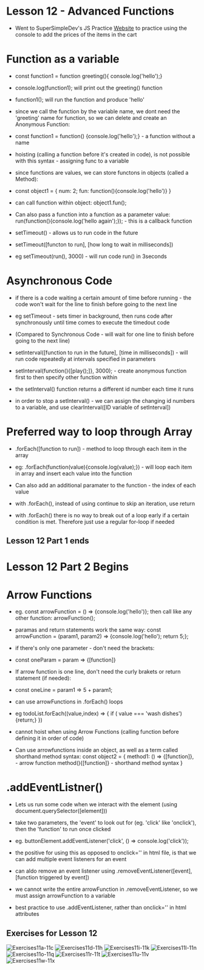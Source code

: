 # Lesson 12 - Advanced Functions

- Went to SuperSimpleDev's JS Practice [Website](https://supersimple.dev/projects/amazon/checkout) to practice using the console to add the prices of the items in the cart

# Function as a variable

- const function1 = function greeting(){ console.log('hello');}
- console.log(function1); will print out the greeting() function
- function1(); will run the function and produce 'hello'

- since we call the function by the variable name, we dont need the 'greeting' name for function, so we can delete and create an Anonymous Function:
- const function1 = function() {console.log('hello');} - a function without a name
- hoisting (calling a function before it's created in code), is not possible with this syntax - assigning func to a variable

- since functions are values, we can store functons in objects (called a Method):
- const object1 = {
  num: 2;
  fun: function(){console.log('hello')}
  }
- can call function within object: object1.fun();

- Can also pass a function into a function as a parameter value: run(function(){console.log('hello again');}); - this is a callback function

- setTimeout() - allows us to run code in the future
- setTimeout([functon to run], [how long to wait in milliseconds])
- eg setTimeout(run(), 3000) - will run code run() in 3seconds

# Asynchronous Code
- if there is a code waiting a certain amount of time before running - the code won't wait for the line to finish before going to the next line
- eg setTimeout - sets timer in background, then runs code after synchronously until time comes to execute the timedout code 
- (Compared to Synchronous Code - will wait for one line to finish before going to the next line)

- setInterval([function to run in the future], [time in milliseconds]) - will run code repeatedly at intervals specified in parameters
- setInterval(function(){[play();]}, 3000); - create anonymous function first to then specify other function within
- the setInterval() function returns a different id number each time it runs
- in order to stop a setInterval() - we can assign the changing id numbers to a variable, and use clearInterval([ID variable of setInterval])


# Preferred way to loop through Array
- .forEach([function to run]) - method to loop through each item in the array
- eg: .forEach(function(value){console.log(value);}) - will loop each item in array and insert each value into the function
- Can also add an additional paramater to the function - the index of each value

- with .forEach(), instead of using continue to skip an iteration, use return
- with .forEach() there is no way to break out of a loop early if a certain condition is met. Therefore just use a regular for-loop if needed

## Lesson 12 Part 1 ends

# Lesson 12 Part 2 Begins

# Arrow Functions
- eg. const arrowFunction = () => {console.log('hello')}; then call like any other function: arrowFunction();
- paramas and return statements work the same way: const arrowFunction = (param1, param2) => {console.log('hello'); return 5;};
- if there's only one parameter - don't need the brackets:
- const oneParam = param => {[function]}
- If arrow function is one line, don't need the curly brakets or return statement (if needed):
- const oneLine = param1 => 5 + param1;
- can use arrowFunctions in .forEach() loops
- eg todoList.forEach((value,index) => {
  if ( value === 'wash dishes'){return;}
})
- cannot hoist when using Arrow Functions (calling function before defining it in order of code)

- Can use arrowfunctions inside an object, as well as a term called shorthand method syntax:
const object2 = {
  method1: () => {[function]}, - arrow function
  method(){[function]} - shorthand method syntax
}

# .addEventListner()
- Lets us run some code when we interact with the element (using document.querySelector([element]))
- take two parameters, the 'event' to look out for (eg. 'click' like 'onclick'), then the 'function' to run once clicked
- eg. buttonElement.addEventListener('click', () => console.log('click'));
- the positive for using this as opposed to onclick='' in html file, is that we can add multiple event listeners for an event
- can aldo remove an event listener using .removeEventListener([event], [function triggered by event])
- we cannot write the entire arrowFunction in .removeEventListener, so we must assign arrowFunction to a variable

- best practice to use .addEventListener, rather than onclick='' in html attributes



## Exercises for Lesson 12
![Exercises11a-11c]()
![Exercises11d-11h]()
![Exercises11i-11k]()
![Exercises11l-11n]()
![Exercises11o-11q]()
![Exercises11r-11t]()
![Exercises11u-11v]()
![Exercises11w-11x]()